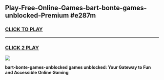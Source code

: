 
## Play-Free-Online-Games-bart-bonte-games-unblocked-Premium #e287m
<h3>
<a href="https://premium.freeplayer.one?title=bart-bonte-games-unblocked&ref=8M">CLICK TO PLAY</a></h3>
<hr>

<h3>
<a href="https://premium.freeplayer.one?title=bart-bonte-games-unblocked&ref=8M">CLICK 2 PLAY</a>
  
</h3>

<a href="https://premium.freeplayer.one?title=bart-bonte-games-unblocked&ref=8M"><img src="https://clearcache.store/games.png"></a>


**bart-bonte-games-unblocked games unblocked: Your Gateway to Fun and Accessible Online Gaming**
